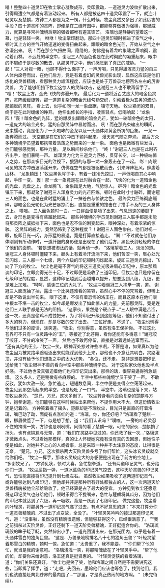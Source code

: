 嗡！整整四十道灵印在牧尘掌心凝聚成形，灵印震动，一道道灵力波纹扩散出来，引得周遭空气都是有着波动起来。
所有人都是被这四十道灵印震了一下，就连叶轻灵以及楚麒，方钟二人都是为之一愣，什么时候，牧尘竟然又多出了如此厉害的手段？四十道灵印的灵阵，即便是在二级阵图中，都能够算做极为强横，那里威力，就算是寻常神魄境后期的强者都唯有避其锋芒。
洛璃也是静静的望着这一幕，也是轻轻一笑。
咻咻！牧尘掌印翻动，那四十道灵印顿时掠进了空气之中，顿时其上方的空气开始迅速的变得扭曲起来，耀眼的暗金色光芒，开始从空气之中弥漫出来。
吼！而在那空气扭曲间，隐隐的，仿佛是有着龙吟象啸之声响彻，震动着山林。
不远处的半空中，谢冠三人的面色也是在此时彻底的凝重起来，眼中的不屑终于是尽数的散去，从那灵阵之中，他们感觉到了真正的威胁。
“一起！”三人对视一眼，也顾不得什么面子了，一声厉喝，只见得雄浑灵力猛的自三人体内席卷而出，在他们后方，竟是有着虚幻的灵兽光影出现，显然这应该是他们炼化的灵兽精魄，看那种灵力雄浑程度，应该也是处于万兽录地榜百名左右的厉害灵兽。
为了能够阻挡下牧尘这惊人的灵阵攻击，这谢冠三人也不敢再留手了。
“嗡！”牧尘上方，金光飞快的弥漫开来。
最后化为一道将近百丈庞大的暗金色灵阵，灵阵缓缓旋转，那一道道复杂的暗金光线勾勒交织，引动着极为玄奥的波动。
那蜿蜒的灵阵。
看上去，似乎如同一龙一象盘踞，镇守天地。
牧尘紧闭的双目，终于是在此时缓缓的睁开。
他伸出修长的手指，凌空轻点，低喝响起：“龙象阵！”轰！暗金色的光阵，猛的爆发出耀眼的暗金光芒，犹如一轮暗金色的太阳，一道庞大的暗金光束，猛的自那灵阵中暴射而出。
吼！而在那光束输出的瞬间，光束蠕动，竟是化为了一头咆哮的金龙以及一头通体如黄金所铸的巨象。
一龙一象奔腾而过。
天空都是在它们的冲击下颤抖起来。
漫天灵气随之奔涌。
那后方众多神魄境学员望着那携带着浩荡之势而来的一龙一象。
面色也是微微有些发白，他们能够感觉到，那种力量。
足以瞬间秒杀他们。
“咚！”谢冠三人也是在此时齐齐出手，他们暴喝一声。
雄浑灵力化为三道灵力匹练，贯穿长空，以一种极端惊人之势，在那众多目光的注视下，狠狠的与那一龙一象轰击在了一起。
嘭！肉眼可见的灵力冲击波荡漾开来，仿佛连空气都是被驱散而去，引来阵阵狂风，肆虐着山林。
“龙象镇压！”牧尘黑色眸子中，有着一抹冷光掠过，一声低喝自其心中响起，手印一变。
轰！那一龙一象竟是在此时融合在一起，飞快的化为一道暗金色的光盘，光盘之上，金龙腾飞，金象踏足大地，气势惊人。
砰砰！暗金色的光盘镇压下来，那凝聚了谢冠三人浑身灵力的光芒匹练，顿时在此时寸寸蹦碎，而谢冠三人的面色，也是在此时猛的涌上了一抹苍白与惊骇之色。
最终灵力匹练彻底蹦碎，那暗金色光轮化为光芒暴掠而出，直接是重重的撞击在了措手不及的三人身体之上。
噗嗤。
三人面色顿时一白，一口鲜血便是喷了出来，气息迅速的萎靡下去，身形也是变得有些踉跄起来。
那些神魄境的学员见到谢冠三人联手都是未能将那灵阵之威抵挡下来，面色也是忍不住的剧变起来，眼神深处，有着浓浓的惊骇。
这灵阵的威力，竟然恐怖到了这种程度？！谢冠三人面色惨白，他们对视一眼，旋即目光一闪，身形猛的暴退，竟是打算直接逃走。
“唰！”不过就在他们身体刚刚有所动作时，一道纤细的身影便是出现在了他们后方，黑色长剑轻轻的停在了他们的面前。
“若是想被淘汰的话，就再动一步。
”洛璃望着三人，淡淡的道。
谢冠三人身体顿时僵硬下来，额头上有着冷汗流淌下来，他们苦涩一笑，眉心处光芒闪烁，三人那一个七级，两个六级的印记顿时闪烁起来，旋即三道灵光掠出，飞向了下方的牧尘。
牧尘也是毫不客气的将这三道灵光吸进眉心印记中，原本那黯淡的印记，立即变得光芒十足，不过即便是吸收了三道印记，但牧尘也只是停留在七级印记的程度，显然，这种印记越到后面越难以提升，想要达到八级，九级，更是难上加难。
“呵呵，感谢三位的大礼了。
”牧尘冲着谢冠三人抱拳一笑，道。
谢冠三人面庞抽了抽，露出一个比哭还难看的笑容，虽然心中不停的咒骂着，但嘴上却是不敢说出半句来。
眼下这里，不仅有着恐怖的洛王在，而且这原本在他们眼中根本不堪一击的牧尘，如今却是爆发出了如此惊人的力量，先前那灵阵，竟是连他们三人联手都是无法的阻挡。
“这家伙，果然是个硬点子...”三人眼中满是苦涩，这一次，还真是偷鸡不成蚀把米，为了将印记升级到这般等级，他们不知道付出了多大的努力，但现在，却是尽数的交了出去。
“三位好走。
不送了。
”牧尘也懒得与他们过多的废话，淡笑道。
“牧尘，你别得意，虽然有洛王保护你。
不过这北苍界可不只有一位灵路中的“王”，等接近了北苍殿，看你还能有多得意！”谢冠咬了咬牙，不甘的冷笑了一声。
然后也不敢再停留，直接是对着远处逃窜而去。
“还有其他的王么...”牧尘一笑，眼神深处掠过许些冷冽，不管是谁，如果真以为他牧尘因为被灵路半途驱逐出来就能踩到他头上来，那他也不介意让其明白，灵路灌顶，并没有给予他们想象之中的太大优势。
“各位，还不走。
莫非是想要把印记送给我？”牧尘眼神不善的看向半空中那些神魄境学员。
对于这些家伙他也没半点好感。
不过他也没真强迫着他们也将印记交出来，那样的话，很容易逼得狗急跳墙。
这么多人，还是稍微有些麻烦的。
半空中那些神魄境学员干笑了一声。
不敢反驳，犹如大赦一般，急忙逃走，短短数息间，半空中便是变得空空荡荡起来。
牧尘见到那空荡起来的半空，也是轻吐了一口气。
半空中，洛璃也是落下来，站在牧尘身旁。
“楚兄，方兄，这次多谢了。
”牧尘转身看向面色复杂的楚麒与方钟，抱拳谢道，他们能够在这种时候站出来帮他，不提作用大不大，但这份情牧尘还是记着的。
方钟笑着摇了摇头，楚麒却是不理牧尘，目光只是直直的盯着洛璃，嘴巴动了动，面庞有点涨红的道：“洛璃，你，你还好吧？”洛璃看了楚麒一眼，柳眉微蹙了一下，似是想了想，道：“我们认识吗？”噗嗤。
一旁的叶轻灵忍不住的掩嘴一笑，方钟也是咧咧嘴，同情的看了楚麒一眼，可怜的家伙...楚麒捎了捎头，也有点尴尬与无奈，道：“我们在灵路中见过的，你还救了我一次...”洛璃这才微微点头，不过看她那模样，真的让人怀疑她究竟有没有真的去回想，但她性子便是如此，对她并不上心的人或者事，总是采取一种并不太注意的态度，让得很是无奈。
“楚兄，方兄，这次猎杀两大天阶灵兽多亏了你们帮忙，这头冰玄灵蛟就交给你们吧。
”牧尘一挥手，那冰玄灵蛟庞大的身躯便是出现在了前方的空地上。
“多谢牧兄了。
”方钟见状，顿时大喜，急忙抱拳道。
“还有两道印记灵气，也分给你们一道。
”牧尘屈指一弹，一道冰蓝色的印记灵气掠去，这种天阶灵兽的印记灵气，恐怕能直接将印记提升到七级左右。
虽然牧尘如果吸收了这两道印记灵气，或许能够达到八级印记，但他却并非是那种所有好处都独占的人，这一次两道天阶灵兽精魄被他全部给吸收了，他已经算是占了最大的便宜。
方钟见到牧尘还愿意将这印记灵气也分给他们，顿时乐得合不拢嘴来，急忙与楚麒将其瓜分，因为他们的印记本就达到了六级，再一吸收，竟是一跃到了七级印记。
做完这些，牧尘看向叶轻灵，将那另外一道印记灵气递了过去，有点不好意思的道：“本来打算分你一道灵兽精魄的...不过出了点变故，全没了。
”叶轻灵笑吟吟的接过那道印记灵气，道：“没事啦，虽然没有精魄很遗憾，但能够获得这个，已经很满意了。
”“我之前猎杀过天阶灵兽，正好还剩下一道天阶灵兽精魄，正好挺适合你的。
”洛璃琉璃般的眸子眨了眨，突然伸出小手，一道光团涌出来，在那光团内，似乎是有着一头通体雪白的独角巨兽。
“这是...万兽录地榜排名八十七的独角玉兽？”叶轻灵望着那雪白的精魄，顿时一惊，急忙道：“太贵重了，我不能要。
”“你们帮了他的忙，就当是我的谢意吧。
”洛璃浅浅一笑，将那精魄放在了叶轻灵手中。
“帮了他的忙，却要你来给谢意，洛王还真是挺贤惠的。
”叶轻灵促狭的看着洛璃，道：“你们关系还真好。
”牧尘也是笑了笑，他和洛璃之间自然是不需要讲究这些，当即挥了挥手，道：“走吧，先回去，墨岭他们应该也等急了，找到他们，我们也该直接赶向北苍界的最内围了...”“那里，才是真正热闹的地方啊。
”（未完待续）。

